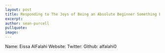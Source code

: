 ```yaml
---
layout: post
title: Responding to The Joys of Being an Absolute Beginner Something Else!
excerpt: 
author: sean-purcell
pullquote:
image:
---
```


Name: Eissa AlFalahi
Website:
Twitter:
Github: alfalahi0
